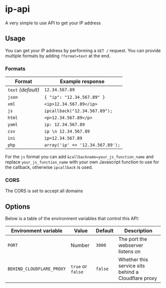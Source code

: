 # ip-api

A very simple to use API to get your IP address

## Usage

You can get your IP address by performing a `GET /` request. You can provide multiple formats by adding `?format=text` at the end.

### Formats

| Format             | Example response                 |
| ------------------ | -------------------------------- |
| `text` *(default)* | `12.34.567.89`                   |
| `json`             | `{ "ip": "12.34.567.89" }`       |
| `xml`              | `<ip>12.34.567.89</ip>`          |
| `js`               | `ipcallback("12.34.567.89");`    |
| `html`             | `<p>12.34.567.89</p>`            |
| `yaml`             | `ip: 12.34.567.89`               |
| `csv`              | `ip \n 12.34.567.89`             |
| `ini`              | `ip=12.34.567.89`                |
| `php`              | `array('ip' => '12.34.567.89');` |

For the `js` format you can add `&callbackname=your_js_function_name` and replace `your_js_function_name` with your own Javascript function to use for the callback, otherwise `ipcallback` is used.

### CORS

The CORS is set to accept all domains

## Options
Below is a table of the environment variables that control this API:

| Environment variable      | Value             | Default | Description                                         |
| ------------------------- | ----------------- | ------- | --------------------------------------------------- |
| `PORT`                    | Number            | `3000`  | The port the webserver listens on                   |
| `BEHIND_CLOUDFLARE_PROXY` | `true` or `false` | `false` | Whether this service sits behind a Cloudflare proxy |